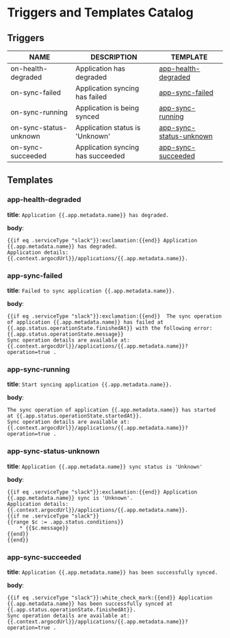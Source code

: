 # Triggers and Templates Catalog
## Triggers
|          NAME          |            DESCRIPTION            |                      TEMPLATE                       |
|------------------------|-----------------------------------|-----------------------------------------------------|
| on-health-degraded     | Application has degraded          | [app-health-degraded](#app-health-degraded)         |
| on-sync-failed         | Application syncing has failed    | [app-sync-failed](#app-sync-failed)                 |
| on-sync-running        | Application is being synced       | [app-sync-running](#app-sync-running)               |
| on-sync-status-unknown | Application status is 'Unknown'   | [app-sync-status-unknown](#app-sync-status-unknown) |
| on-sync-succeeded      | Application syncing has succeeded | [app-sync-succeeded](#app-sync-succeeded)           |

## Templates
### app-health-degraded
**title**: `Application {{.app.metadata.name}} has degraded.`

**body**:
```
{{if eq .serviceType "slack"}}:exclamation:{{end}} Application {{.app.metadata.name}} has degraded.
Application details: {{.context.argocdUrl}}/applications/{{.app.metadata.name}}.

```
### app-sync-failed
**title**: `Failed to sync application {{.app.metadata.name}}.`

**body**:
```
{{if eq .serviceType "slack"}}:exclamation:{{end}}  The sync operation of application {{.app.metadata.name}} has failed at {{.app.status.operationState.finishedAt}} with the following error: {{.app.status.operationState.message}}
Sync operation details are available at: {{.context.argocdUrl}}/applications/{{.app.metadata.name}}?operation=true .

```
### app-sync-running
**title**: `Start syncing application {{.app.metadata.name}}.`

**body**:
```
The sync operation of application {{.app.metadata.name}} has started at {{.app.status.operationState.startedAt}}.
Sync operation details are available at: {{.context.argocdUrl}}/applications/{{.app.metadata.name}}?operation=true .

```
### app-sync-status-unknown
**title**: `Application {{.app.metadata.name}} sync status is 'Unknown'`

**body**:
```
{{if eq .serviceType "slack"}}:exclamation:{{end}} Application {{.app.metadata.name}} sync is 'Unknown'.
Application details: {{.context.argocdUrl}}/applications/{{.app.metadata.name}}.
{{if ne .serviceType "slack"}}
{{range $c := .app.status.conditions}}
    * {{$c.message}}
{{end}}
{{end}}

```
### app-sync-succeeded
**title**: `Application {{.app.metadata.name}} has been successfully synced.`

**body**:
```
{{if eq .serviceType "slack"}}:white_check_mark:{{end}} Application {{.app.metadata.name}} has been successfully synced at {{.app.status.operationState.finishedAt}}.
Sync operation details are available at: {{.context.argocdUrl}}/applications/{{.app.metadata.name}}?operation=true .

```
